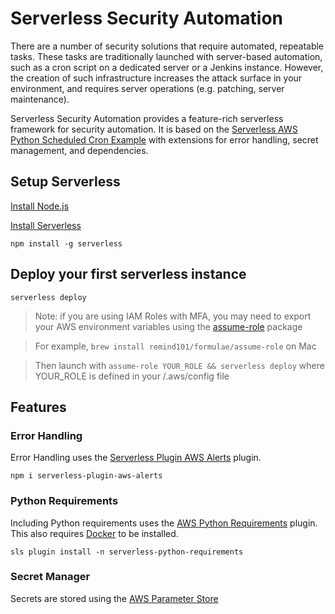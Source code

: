 # Serverless Security Automation

There are a number of security solutions that require automated, repeatable tasks. These tasks are traditionally launched with server-based automation, such as a cron script on a dedicated server or a Jenkins instance. However, the creation of such infrastructure increases the attack surface in your environment, and requires server operations (e.g. patching, server maintenance). 

Serverless Security Automation provides a feature-rich serverless framework for security automation. It is based on the [Serverless AWS Python Scheduled Cron Example](https://github.com/serverless/examples/tree/master/aws-python-scheduled-cron) with extensions for error handling, secret management, and dependencies.

## Setup Serverless
[Install Node.js](https://nodejs.org/en/download/)

[Install Serverless](https://serverless.com/framework/docs/providers/aws/guide/installation/)

`npm install -g serverless`

## Deploy your first serverless instance
`serverless deploy`

> Note: if you are using IAM Roles with MFA, you may need to export your AWS environment variables using the [assume-role](https://github.com/remind101/assume-role/) package

>For example, `brew install remind101/formulae/assume-role` on Mac

>Then launch with `assume-role YOUR_ROLE && serverless deploy` where YOUR_ROLE is defined in your /.aws/config file

## Features

### Error Handling

Error Handling uses the [Serverless Plugin AWS Alerts](https://github.com/ACloudGuru/serverless-plugin-aws-alerts) plugin. 

`npm i serverless-plugin-aws-alerts`

### Python Requirements

Including Python requirements uses the [AWS Python Requirements](https://github.com/UnitedIncome/serverless-python-requirements) plugin. This also requires [Docker](https://www.docker.com/get-started) to be installed.

`sls plugin install -n serverless-python-requirements`


### Secret Manager

Secrets are stored using the [AWS Parameter Store](https://docs.aws.amazon.com/systems-manager/latest/userguide/systems-manager-paramstore.html)